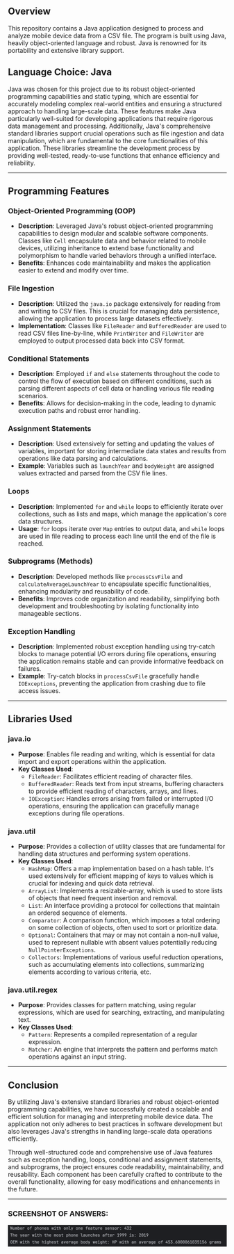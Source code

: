 

## Overview

This repository contains a Java application designed to process and analyze mobile device data from a CSV file. The program is built using Java, heavily object-oriented language and robust. Java is renowned for its portability and extensive library support.

## Language Choice: Java


Java was chosen for this project due to its robust object-oriented programming capabilities and static typing, which are essential for accurately modeling complex real-world entities and ensuring a structured approach to handling large-scale data. These features make Java particularly well-suited for developing applications that require rigorous data management and processing. Additionally, Java's comprehensive standard libraries support crucial operations such as file ingestion and data manipulation, which are fundamental to the core functionalities of this application. These libraries streamline the development process by providing well-tested, ready-to-use functions that enhance efficiency and reliability.

---


## Programming Features

### Object-Oriented Programming (OOP)
- **Description**: Leveraged Java's robust object-oriented programming capabilities to design modular and scalable software components. Classes like `Cell` encapsulate data and behavior related to mobile devices, utilizing inheritance to extend base functionality and polymorphism to handle varied behaviors through a unified interface.
- **Benefits**: Enhances code maintainability and makes the application easier to extend and modify over time.

### File Ingestion
- **Description**: Utilized the `java.io` package extensively for reading from and writing to CSV files. This is crucial for managing data persistence, allowing the application to process large datasets effectively.
- **Implementation**: Classes like `FileReader` and `BufferedReader` are used to read CSV files line-by-line, while `PrintWriter` and `FileWriter` are employed to output processed data back into CSV format.

### Conditional Statements
- **Description**: Employed `if` and `else` statements throughout the code to control the flow of execution based on different conditions, such as parsing different aspects of cell data or handling various file reading scenarios.
- **Benefits**: Allows for decision-making in the code, leading to dynamic execution paths and robust error handling.

### Assignment Statements
- **Description**: Used extensively for setting and updating the values of variables, important for storing intermediate data states and results from operations like data parsing and calculations.
- **Example**: Variables such as `launchYear` and `bodyWeight` are assigned values extracted and parsed from the CSV file lines.

### Loops
- **Description**: Implemented `for` and `while` loops to efficiently iterate over collections, such as lists and maps, which manage the application's core data structures.
- **Usage**: `for` loops iterate over `Map` entries to output data, and `while` loops are used in file reading to process each line until the end of the file is reached.

### Subprograms (Methods)
- **Description**: Developed methods like `processCsvFile` and `calculateAverageLaunchYear` to encapsulate specific functionalities, enhancing modularity and reusability of code.
- **Benefits**: Improves code organization and readability, simplifying both development and troubleshooting by isolating functionality into manageable sections.

### Exception Handling
- **Description**: Implemented robust exception handling using try-catch blocks to manage potential I/O errors during file operations, ensuring the application remains stable and can provide informative feedback on failures.
- **Example**: Try-catch blocks in `processCsvFile` gracefully handle `IOExceptions`, preventing the application from crashing due to file access issues.

---

## Libraries Used

### java.io
- **Purpose**: Enables file reading and writing, which is essential for data import and export operations within the application.
- **Key Classes Used**:
    - `FileReader`: Facilitates efficient reading of character files.
    - `BufferedReader`: Reads text from input streams, buffering characters to provide efficient reading of characters, arrays, and lines.
    - `IOException`: Handles errors arising from failed or interrupted I/O operations, ensuring the application can gracefully manage exceptions during file operations.

### java.util
- **Purpose**: Provides a collection of utility classes that are fundamental for handling data structures and performing system operations.
- **Key Classes Used**:
    - `HashMap`: Offers a map implementation based on a hash table. It's used extensively for efficient mapping of keys to values which is crucial for indexing and quick data retrieval.
    - `ArrayList`: Implements a resizable-array, which is used to store lists of objects that need frequent insertion and removal.
    - `List`: An interface providing a protocol for collections that maintain an ordered sequence of elements.
    - `Comparator`: A comparison function, which imposes a total ordering on some collection of objects, often used to sort or prioritize data.
    - `Optional`: Containers that may or may not contain a non-null value, used to represent nullable with absent values potentially reducing `NullPointerExceptions`.
    - `Collectors`: Implementations of various useful reduction operations, such as accumulating elements into collections, summarizing elements according to various criteria, etc.

### java.util.regex
- **Purpose**: Provides classes for pattern matching, using regular expressions, which are used for searching, extracting, and manipulating text.
- **Key Classes Used**:
    - `Pattern`: Represents a compiled representation of a regular expression.
    - `Matcher`: An engine that interprets the pattern and performs match operations against an input string.

---
## Conclusion

 By utilizing Java's extensive standard libraries and robust object-oriented programming capabilities, we have successfully created a scalable and efficient solution for managing and interpreting mobile device data. The application not only adheres to best practices in software development but also leverages Java's strengths in handling large-scale data operations efficiently.

Through well-structured code and comprehensive use of Java features such as exception handling, loops, conditional and assignment statements, and subprograms, the project ensures code readability, maintainability, and reusability. Each component has been carefully crafted to contribute to the overall functionality, allowing for easy modifications and enhancements in the future.

---
###  SCREENSHOT OF ANSWERS:
![Application Screenshot](AnswersScreenshot.png)